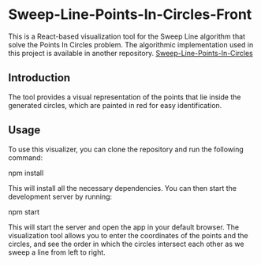 # Sweep-Line-Points-In-Circles-Front

This is a React-based visualization tool for the Sweep Line algorithm that solve the Points In Circles problem. The algorithmic implementation used in this project is available in another repository. [Sweep-Line-Points-In-Circles](https://github.com/ImanBekkaye/Sweep-Line-Points-In-Circles.git) 

## Introduction

The tool provides a visual representation of the points that lie inside the generated circles, which are painted in red for easy identification.

## Usage

To use this visualizer, you can clone the repository and run the following command:

npm install


This will install all the necessary dependencies. You can then start the development server by running:

npm start


This will start the server and open the app in your default browser. The visualization tool allows you to enter the coordinates of the points and the circles, and see the order in which the circles intersect each other as we sweep a line from left to right.
